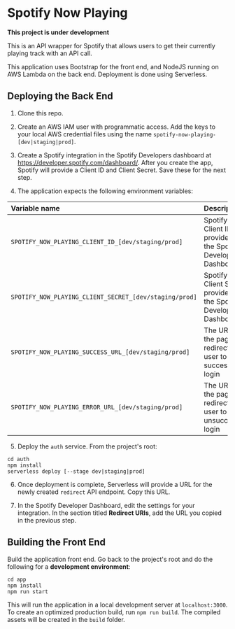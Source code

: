 # Spotify Now Playing

**This project is under development**

This is an API wrapper for Spotify that allows users to get their currently playing track with an API call.

This application uses Bootstrap for the front end, and NodeJS running on AWS Lambda on the back end. Deployment is done using Serverless.

## Deploying the Back End
1. Clone this repo.

2. Create an AWS IAM user with programmatic access. Add the keys to your local AWS credential files using the name `spotify-now-playing-[dev|staging|prod]`.

3. Create a Spotify integration in the Spotify Developers dashboard at https://developer.spotify.com/dashboard/. After you create the app, Spotify will provide a Client ID and Client Secret. Save these for the next step.

4. The application expects the following environment variables:

| Variable name | Description |
| :--- | :--- |
| `SPOTIFY_NOW_PLAYING_CLIENT_ID_[dev/staging/prod]` | Spotify Client ID provided in the Spotify Developer Dashboard |
| `SPOTIFY_NOW_PLAYING_CLIENT_SECRET_[dev/staging/prod]` | Spotify Client Secret provided in the Spotify Developer Dashboard |
| `SPOTIFY_NOW_PLAYING_SUCCESS_URL_[dev/staging/prod]` | The URL of the page to redirect the user to on successful login |
| `SPOTIFY_NOW_PLAYING_ERROR_URL_[dev/staging/prod]` | The URL of the page to redirect the user to on unsuccessful login |

5. Deploy the `auth` service. From the project's root:
```
cd auth
npm install
serverless deploy [--stage dev|staging|prod]
```

6. Once deployment is complete, Serverless will provide a URL for the newly created `redirect` API endpoint. Copy this URL.

7. In the Spotify Developer Dashboard, edit the settings for your integration. In the section titled **Redirect URIs**, add the URL you copied in the previous step.

## Building the Front End
Build the application front end. Go back to the project's root and do the following for a **development environment**:
```
cd app
npm install
npm run start
```
This will run the application in a local development server at `localhost:3000`. To create an optimized production build, run `npm run build`. The compiled assets will be created in the `build` folder.